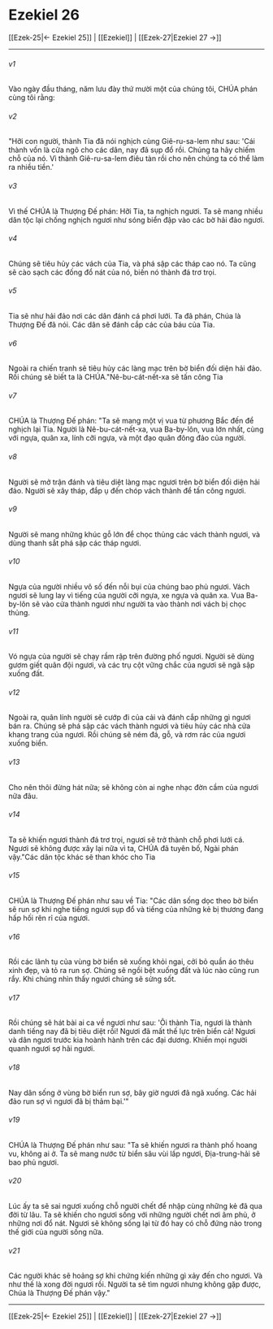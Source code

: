 # Ezekiel 26

[[Ezek-25|← Ezekiel 25]] | [[Ezekiel]] | [[Ezek-27|Ezekiel 27 →]]
***



###### v1 
Vào ngày đầu tháng, năm lưu đày thứ mười một của chúng tôi, CHÚA phán cùng tôi rằng: 

###### v2 
"Hỡi con người, thành Tia đã nói nghịch cùng Giê-ru-sa-lem như sau: 'Cái thành vốn là cửa ngõ cho các dân, nay đã sụp đổ rồi. Chúng ta hãy chiếm chỗ của nó. Vì thành Giê-ru-sa-lem điêu tàn rồi cho nên chúng ta có thể làm ra nhiều tiền.' 

###### v3 
Vì thế CHÚA là Thượng Đế phán: Hỡi Tia, ta nghịch ngươi. Ta sẽ mang nhiều dân tộc lại chống nghịch ngươi như sóng biển đập vào các bờ hải đảo ngươi. 

###### v4 
Chúng sẽ tiêu hủy các vách của Tia, và phá sập các tháp cao nó. Ta cũng sẽ cào sạch các đống đổ nát của nó, biến nó thành đá trơ trọi. 

###### v5 
Tia sẽ như hải đảo nơi các dân đánh cá phơi lưới. Ta đã phán, Chúa là Thượng Đế đã nói. Các dân sẽ đánh cắp các của báu của Tia. 

###### v6 
Ngoài ra chiến tranh sẽ tiêu hủy các làng mạc trên bờ biển đối diện hải đảo. Rồi chúng sẽ biết ta là CHÚA."Nê-bu-cát-nết-xa sẽ tấn công Tia 

###### v7 
CHÚA là Thượng Đế phán: "Ta sẽ mang một vị vua từ phương Bắc đến để nghịch lại Tia. Người là Nê-bu-cát-nết-xa, vua Ba-by-lôn, vua lớn nhất, cùng với ngựa, quân xa, lính cỡi ngựa, và một đạo quân đông đảo của người. 

###### v8 
Người sẽ mở trận đánh và tiêu diệt làng mạc ngươi trên bờ biển đối diện hải đảo. Người sẽ xây tháp, đắp ụ đến chóp vách thành để tấn công ngươi. 

###### v9 
Người sẽ mang những khúc gỗ lớn để chọc thủng các vách thành ngươi, và dùng thanh sắt phá sập các tháp ngươi. 

###### v10 
Ngựa của người nhiều vô số đến nỗi bụi của chúng bao phủ ngươi. Vách ngươi sẽ lung lay vì tiếng của người cỡi ngựa, xe ngựa và quân xa. Vua Ba-by-lôn sẽ vào cửa thành ngươi như người ta vào thành nơi vách bị chọc thủng. 

###### v11 
Vó ngựa của người sẽ chạy rầm rập trên đường phố ngươi. Người sẽ dùng gươm giết quân đội ngươi, và các trụ cột vững chắc của ngươi sẽ ngã sập xuống đất. 

###### v12 
Ngoài ra, quân lính người sẽ cướp đi của cải và đánh cắp những gì ngươi bán ra. Chúng sẽ phá sập các vách thành ngươi và tiêu hủy các nhà cửa khang trang của ngươi. Rồi chúng sẽ ném đá, gỗ, và rơm rác của ngươi xuống biển. 

###### v13 
Cho nên thôi đừng hát nữa; sẽ không còn ai nghe nhạc đờn cầm của ngươi nữa đâu. 

###### v14 
Ta sẽ khiến ngươi thành đá trơ trọi, ngươi sẽ trở thành chỗ phơi lưới cá. Ngươi sẽ không được xây lại nữa vì ta, CHÚA đã tuyên bố, Ngài phán vậy."Các dân tộc khác sẽ than khóc cho Tia 

###### v15 
CHÚA là Thượng Đế phán như sau về Tia: "Các dân sống dọc theo bờ biển sẽ run sợ khi nghe tiếng ngươi sụp đổ và tiếng của những kẻ bị thương đang hấp hối rên rỉ của ngươi. 

###### v16 
Rồi các lãnh tụ của vùng bờ biển sẽ xuống khỏi ngai, cởi bỏ quần áo thêu xinh đẹp, và tỏ ra run sợ. Chúng sẽ ngồi bệt xuống đất và lúc nào cũng run rẩy. Khi chúng nhìn thấy ngươi chúng sẽ sửng sốt. 

###### v17 
Rồi chúng sẽ hát bài ai ca về ngươi như sau: 'Ôi thành Tia, ngươi là thành danh tiếng nay đã bị tiêu diệt rồi! Ngươi đã mất thế lực trên biển cả! Ngươi và dân ngươi trước kia hoành hành trên các đại dương. Khiến mọi người quanh ngươi sợ hãi ngươi. 

###### v18 
Nay dân sống ở vùng bờ biển run sợ, bây giờ ngươi đã ngã xuống. Các hải đảo run sợ vì ngươi đã bị thảm bại.'" 

###### v19 
CHÚA là Thượng Đế phán như sau: "Ta sẽ khiến ngươi ra thành phố hoang vu, không ai ở. Ta sẽ mang nước từ biển sâu vùi lấp ngươi, Địa-trung-hải sẽ bao phủ ngươi. 

###### v20 
Lúc ấy ta sẽ sai ngươi xuống chỗ người chết để nhập cùng những kẻ đã qua đời từ lâu. Ta sẽ khiến cho ngươi sống với những người chết nơi âm phủ, ở những nơi đổ nát. Ngươi sẽ không sống lại từ đó hay có chỗ đứng nào trong thế giới của người sống nữa. 

###### v21 
Các người khác sẽ hoảng sợ khi chứng kiến những gì xảy đến cho ngươi. Và như thế là xong đời ngươi rồi. Người ta sẽ tìm ngươi nhưng không gặp được, Chúa là Thượng Đế phán vậy."

***
[[Ezek-25|← Ezekiel 25]] | [[Ezekiel]] | [[Ezek-27|Ezekiel 27 →]]

